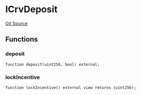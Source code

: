 # ICrvDeposit
[Git Source](https://github.com/larrythecucumber321/protocol/blob/0e60393685a4ae7994ac986273cdfa4cf9c069ed/contracts/plugins/assets/convex/vendor/ConvexInterfaces.sol)


## Functions
### deposit


```solidity
function deposit(uint256, bool) external;
```

### lockIncentive


```solidity
function lockIncentive() external view returns (uint256);
```

